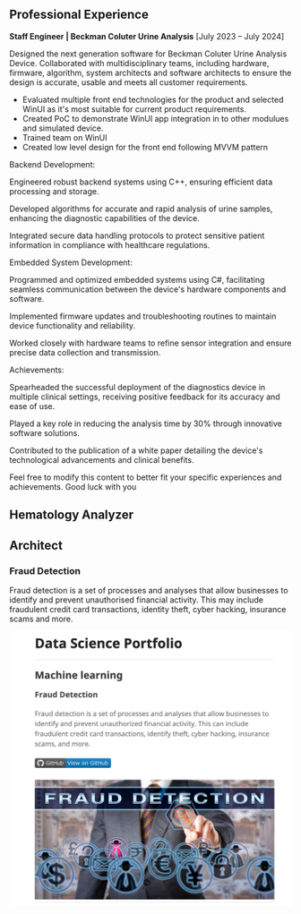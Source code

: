 Professional Experience
---
**Staff Engineer | Beckman Coluter Urine Analysis** [July 2023 – July 2024]

Designed the next generation software for Beckman Coluter Urine Analysis Device. Collaborated with multidisciplinary teams, including hardware, firmware, algorithm, system architects and software architects to ensure the design is accurate, usable and meets all customer requirements.

 - Evaluated multiple front end technologies for the product and selected WinUI as it's most suitable for current product requirements.
 - Created PoC to demonstrate WinUI app integration in to other modulues and simulated device.
 - Trained team on WinUI
 - Created low level design for the front end following MVVM pattern 

Backend Development:

Engineered robust backend systems using C++, ensuring efficient data processing and storage.

Developed algorithms for accurate and rapid analysis of urine samples, enhancing the diagnostic capabilities of the device.

Integrated secure data handling protocols to protect sensitive patient information in compliance with healthcare regulations.

Embedded System Development:

Programmed and optimized embedded systems using C#, facilitating seamless communication between the device's hardware components and software.

Implemented firmware updates and troubleshooting routines to maintain device functionality and reliability.

Worked closely with hardware teams to refine sensor integration and ensure precise data collection and transmission.

Achievements:

Spearheaded the successful deployment of the diagnostics device in multiple clinical settings, receiving positive feedback for its accuracy and ease of use.

Played a key role in reducing the analysis time by 30% through innovative software solutions.

Contributed to the publication of a white paper detailing the device's technological advancements and clinical benefits.

Feel free to modify this content to better fit your specific experiences and achievements. Good luck with you

## Hematology Analyzer


## Architect

### Fraud Detection

Fraud detection is a set of processes and analyses that allow businesses to identify and prevent unauthorised financial activity. This may include fraudulent credit card transactions, identity theft, cyber hacking, insurance scams and more. 

<center><img src="fraud_detection.jpg"/></center>
